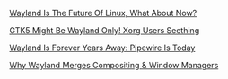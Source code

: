 [Wayland Is The Future Of Linux, What About Now?](https://youtu.be/lm2aireP-wc)

[GTK5 Might Be Wayland Only! Xorg Users Seething](https://youtu.be/AeOAcIrqV-s)

[Wayland Is Forever Years Away: Pipewire Is Today](https://youtu.be/jFxwPJpUwl0)

[Why Wayland Merges Compositing & Window Managers](https://youtu.be/mjNlkcYNTcY)
